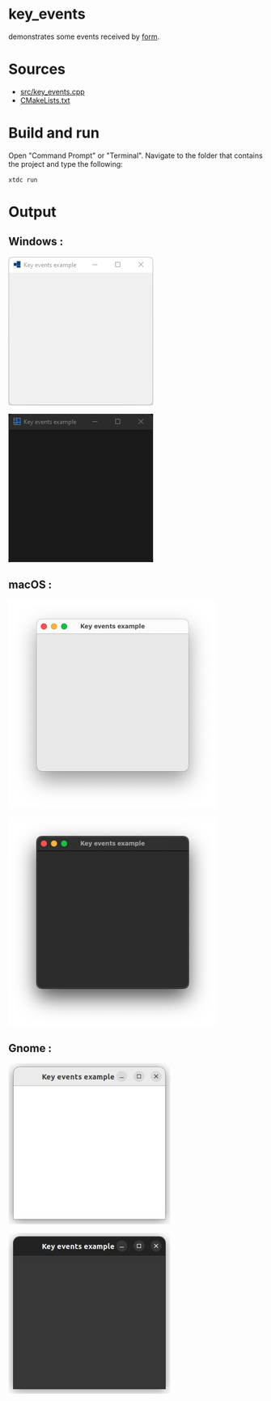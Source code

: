 # key_events

demonstrates some events received by [form](../../../../src/xtd.forms/include/xtd/forms/form.h).

# Sources

* [src/key_events.cpp](src/key_events.cpp)
* [CMakeLists.txt](CMakeLists.txt)

# Build and run

Open "Command Prompt" or "Terminal". Navigate to the folder that contains the project and type the following:

```shell
xtdc run
```

# Output

## Windows :

![Screenshot](../../../../docs/pictures/examples/key_events_w.png)

![Screenshot](../../../../docs/pictures/examples/key_events_wd.png)

## macOS :

![Screenshot](../../../../docs/pictures/examples/key_events_m.png)

![Screenshot](../../../../docs/pictures/examples/key_events_md.png)

## Gnome :

![Screenshot](../../../../docs/pictures/examples/key_events_g.png)

![Screenshot](../../../../docs/pictures/examples/key_events_gd.png)
